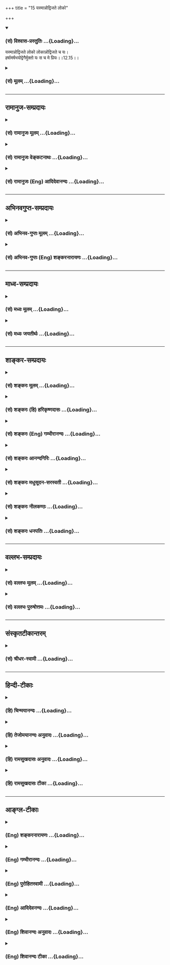 +++
title = "15 यस्मान्नोद्विजते लोको"

+++
<div class="js_include" newlevelforh1="3" title="(सं) विश्वास-प्रस्तुतिः" unfilled url="/purANam/mahAbhAratam/06-bhIShma-parva/02-bhagavad-gItA-parva/saMskRtam/vishvAsa-prastutiH/12_bhakti-yogaH/15_yasmAnnodvijate_l.md">
<details open><summary><h3>(सं) विश्वास-प्रस्तुतिः ...{Loading}...</h3></summary>

यस्मान्नोद्विजते लोको लोकान्नोद्विजते च यः।  
हर्षामर्षभयोद्वेगैर्मुक्तो यः स च मे प्रियः।।12.15।।
</details>
</div>
<div class="js_include collapsed" newlevelforh1="3" title="(सं) मूलम्" unfilled url="/purANam/mahAbhAratam/06-bhIShma-parva/02-bhagavad-gItA-parva/saMskRtam/mUlam/12_bhakti-yogaH/15_yasmAnnodvijate_l.md">
<details><summary><h3>(सं) मूलम् ...{Loading}...</h3></summary>

यस्मान्नोद्विजते लोको लोकान्नोद्विजते च यः।  
हर्षामर्षभयोद्वेगैर्मुक्तो यः स च मे प्रियः।।12.15।।
</details>
</div>


_________________
## रामानुज-सम्प्रदायः
<div class="js_include collapsed" newlevelforh1="3" title="(सं) रामानुजः मूलम्" unfilled url="/purANam/mahAbhAratam/06-bhIShma-parva/02-bhagavad-gItA-parva/saMskRtam/rAmAnujaH/mUlam/12_bhakti-yogaH/15_yasmAnnodvijate_l.md">
<details><summary><h3>(सं) रामानुजः मूलम् ...{Loading}...</h3></summary>

।।12.15।।**यस्मात्** कर्मनिष्ठात् पुरुषान्निमित्तभूतात् **लोको न
उद्विजते;** यः लोकोद्वेगकरं कर्म किंचिद् अपि न करोति इत्यर्थः। **लोकात्
च** निमित्तभूताद् **यः न उद्विजते;** यम् उद्दिश्य सर्वलोको न उद्वेगकरं
कर्म करोति; सर्वाविरोधित्वनिश्चयात्। अतएव कंचन प्रतिहर्षेण; कंचन प्रति
अमर्षेण; कंचन प्रति भयेन; कंचन प्रति उद्वेगेन **मुक्तः** एवंभूतः **यः
सः** अपि **मे प्रियः।**

</details>
</div>
<div class="js_include collapsed" newlevelforh1="3" title="(सं) रामानुजः वेङ्कटनाथः" unfilled url="/purANam/mahAbhAratam/06-bhIShma-parva/02-bhagavad-gItA-parva/saMskRtam/rAmAnujaH/venkaTanAthaH/12_bhakti-yogaH/15_yasmAnnodvijate_l.md">
<details><summary><h3>(सं) रामानुजः वेङ्कटनाथः ...{Loading}...</h3></summary>

  
  
।।12.15।। अथ निर्ममत्वादिफलभूतं लोकोद्वेगकरकर्मत्यागरूपं गुणं
विदधत्तत्फलयोगं च दर्शयति -- यस्मात् इति श्लोकेन।
यच्छब्दावृत्तिमात्रेणाधिकार्यन्तरत्वशङ्कानिवृत्त्यर्थंयस्मात्कर्मनिष्ठादित्युक्तम्।
लोकगताया उद्वेगनिवृत्तेः कर्मनिष्ठं प्रति
विधातुमशक्यत्वादुद्वेगकारणभूतकर्मनिवृत्तिर्विधेयत्वेन विवक्षितेति
दर्शयतियो लोकोद्वेगकरमिति। अपकाररूपत्वाभावेऽप्यश्लीलभाषणादिमात्रेणापि हि
लोकोद्वेगो जायत इत्यभिप्रायेणकञ्चिदपीत्युक्तम्। एतेनअद्वेष्टा \[12।13\]
इत्यादिना पूर्वोक्तात्समः शत्रौ च \[12।18\] इत्यादिना वक्ष्यमाणाच्च
वैषम्यं सिद्धम्। लोकान्नोद्विजते च यः इत्यत्रापि हेत्वभावे तात्पर्यम्;
अन्यथा पूर्वोत्तरपौनरुक्त्यप्रसङ्गात्। अस्मिन्नपि
श्लोकेहर्षामर्षभयोद्वेगैर्मुक्तः इत्युद्वेगाभावस्य
विहितत्वात्यस्मान्नोद्विजते इत्यनेन
भिन्नरीतित्वप्रसङ्गाच्चेत्यभिप्रायेणाहयमुद्दिश्येति।
लोकगतोद्वेगकरकर्मनिवृत्तिरपि नास्य विधेयेति विधेयं दर्शयितुं लोकस्य
तथाविधकर्माकरणे हेतुमाहसर्वेति। यथा सर्वाविरोधित्वेन कर्मनिष्ठं लोको
निश्चिनुयात्; तथाऽसौ कर्मनिष्ठो वर्तेतेत्युक्तं भवति। यो न हृष्यति न
द्वेष्टि \[12।17\] इति वक्ष्यमाणादत्र हर्षादेर्विषयभेदेन निवर्तकभेदेन च
वैषम्यज्ञापनायाहअत एव कञ्चन प्रतीति। अत एवेति
उपकारापकारादिहेतुभेदाभावादित्यर्थः। कञ्चन प्रत्युद्वेगेनेति **भयादेः**
पृथगुक्तत्वाद्भयकार्यभूतं कर्म वा जुगुप्सा
वाऽत्रोद्वेगः। यस्मान्नोद्विजते इत्यादिवाक्यत्रयार्थसङ्कलनेनाहय एवम्भूत
इति। पूर्वश्लोकोक्तमैत्रत्वकरुणत्वादिगुणगणाभावेऽपि
लोकोद्वेगकरकर्मनिवृत्तिमात्रेणापि प्रीतो भवामीतिस च इत्यादिनोच्यत इत्याह
-- सोऽपीति।  
  

</details>
</div>
<div class="js_include collapsed" newlevelforh1="3" title="(सं) रामानुजः (Eng) आदिदेवानन्दः" unfilled url="/purANam/mahAbhAratam/06-bhIShma-parva/02-bhagavad-gItA-parva/saMskRtam/rAmAnujaH/english/AdidevAnandaH/12_bhakti-yogaH/15_yasmAnnodvijate_l.md">
<details><summary><h3>(सं) रामानुजः (Eng) आदिदेवानन्दः ...{Loading}...</h3></summary>

12.15 That person who is engaged in Karma Yoga does not become the cause
of 'fear to the world'; he does nothing to cause fear to the world. He
has no cause to 'fear the world,' i.e., no action on the part of others
can cause him fear because of the certainty that he is not inimical to
the world. Therefore he is not in the habit of showing favour towards
someone and intolerance towards others; he has no fear of some or
repulsion for others. Such a person is dear to Me.

</details>
</div>


_________________
## अभिनवगुप्त-सम्प्रदायः
<div class="js_include collapsed" newlevelforh1="3" title="(सं) अभिनव-गुप्तः मूलम्" unfilled url="/purANam/mahAbhAratam/06-bhIShma-parva/02-bhagavad-gItA-parva/saMskRtam/abhinava-guptaH/mUlam/12_bhakti-yogaH/15_yasmAnnodvijate_l.md">
<details><summary><h3>(सं) अभिनव-गुप्तः मूलम् ...{Loading}...</h3></summary>

।।12.15 -- 12.20।। यस्मादित्यादि मे प्रिया इत्यन्तम्। अनिकेतः -- इदमेव
मया कर्तव्यम् इति यस्य नास्ति प्रतिज्ञा। यथाप्राप्तहेवाकितया
सुखदुःखादिकमुपभुञ्ज्ञानः परमेश्वरविषयसमावेशितहृदयः सुखेनैव प्राप्नोति
परमकैवल्यम् इति।  
  
।। शिवम्।।

</details>
</div>
<div class="js_include collapsed" newlevelforh1="3" title="(सं) अभिनव-गुप्तः (Eng) शङ्करनारायणः" unfilled url="/purANam/mahAbhAratam/06-bhIShma-parva/02-bhagavad-gItA-parva/saMskRtam/abhinava-guptaH/english/shankaranArAyaNaH/12_bhakti-yogaH/15_yasmAnnodvijate_l.md">
<details><summary><h3>(सं) अभिनव-गुप्तः (Eng) शङ्करनारायणः ...{Loading}...</h3></summary>

12.15 See Comment under 12.20

</details>
</div>


_________________
## माध्व-सम्प्रदायः
<div class="js_include collapsed" newlevelforh1="3" title="(सं) मध्वः मूलम्" unfilled url="/purANam/mahAbhAratam/06-bhIShma-parva/02-bhagavad-gItA-parva/saMskRtam/madhvaH/mUlam/12_bhakti-yogaH/15_yasmAnnodvijate_l.md">
<details><summary><h3>(सं) मध्वः मूलम् ...{Loading}...</h3></summary>

।।12.15।। Sri Madhvacharya did not comment on this sloka.

</details>
</div>
<div class="js_include collapsed" newlevelforh1="3" title="(सं) मध्वः जयतीर्थः" unfilled url="/purANam/mahAbhAratam/06-bhIShma-parva/02-bhagavad-gItA-parva/saMskRtam/madhvaH/jayatIrthaH/12_bhakti-yogaH/15_yasmAnnodvijate_l.md">
<details><summary><h3>(सं) मध्वः जयतीर्थः ...{Loading}...</h3></summary>

।।12.15।। Sri Jayatirtha did not comment on this sloka.

</details>
</div>


_________________
## शाङ्कर-सम्प्रदायः
<div class="js_include collapsed" newlevelforh1="3" title="(सं) शङ्करः मूलम्" unfilled url="/purANam/mahAbhAratam/06-bhIShma-parva/02-bhagavad-gItA-parva/saMskRtam/shankaraH/mUlam/12_bhakti-yogaH/15_yasmAnnodvijate_l.md">
<details><summary><h3>(सं) शङ्करः मूलम् ...{Loading}...</h3></summary>

।।12.15।। --,**यस्मात्** संन्यासिनः **न उद्विजते** न उद्वेगं गच्छति न
संतप्यते न संक्षुभ्यति **लोकः;** तथा **लोकात्** न **उद्विजते च यः;
हर्षामर्षभयोद्वेगैः** हर्षश्च अमर्षश्च भयं च उद्वेगश्च तैः
हर्षामर्षभयोद्वेगैः **मुक्तः** हर्षः प्रियलाभे अन्तःकरणस्य उत्कर्षः
रोमाञ्चनाश्रुपातादिलिङ्गः; अमर्षः असहिष्णुता; भयं त्रासः उद्वेगः
उद्विग्नता; तैः मुक्तः **यः स च मे प्रियः**।।

</details>
</div>
<div class="js_include collapsed" newlevelforh1="3" title="(सं) शङ्करः (हि) हरिकृष्णदासः" unfilled url="/purANam/mahAbhAratam/06-bhIShma-parva/02-bhagavad-gItA-parva/saMskRtam/shankaraH/hindI/harikRShNadAsaH/12_bhakti-yogaH/15_yasmAnnodvijate_l.md">
<details><summary><h3>(सं) शङ्करः (हि) हरिकृष्णदासः ...{Loading}...</h3></summary>

।।12.15।। जिस संन्यासीसे संसार उद्वेगको प्राप्त नहीं होता अर्थात् संतप्त
-- क्षुब्ध नहीं होता और जो स्वयं भी संसारसे उद्वेगयुक्त नहीं होता। जो
हर्ष; अमर्ष; भय और उद्वेगसे रहित है -- प्रिय वस्तुके लाभसे अन्तःकरणमें
जो उत्साह होता है; रोमाञ्च और अश्रुपात आदि जिसके चिह्न हैं उसका नाम हर्ष
है; असहिष्णुताको अमर्ष कहते हैं; त्रासका नाम भय है और उद्विग्नता ही
उद्वेग है इन सबसे जो मुक्त है वह मेरा प्यारा है।

</details>
</div>
<div class="js_include collapsed" newlevelforh1="3" title="(सं) शङ्करः (Eng) गम्भीरानन्दः" unfilled url="/purANam/mahAbhAratam/06-bhIShma-parva/02-bhagavad-gItA-parva/saMskRtam/shankaraH/english/gambhIrAnandaH/12_bhakti-yogaH/15_yasmAnnodvijate_l.md">
<details><summary><h3>(सं) शङ्करः (Eng) गम्भीरानन्दः ...{Loading}...</h3></summary>

12.15 Sah ca, he too; yasmat, owing to whom owing to which monk; lokah,
the world; na udvijate, is not disturbed, not afflicted, not agitated;
so also, yah na udvijate, he who is not disturbed; lokat, by the world;
muktah, who is free; harsa-amarsa-bhaya-udvegaih, from joy, impatience,
fear and anxiety;-harsa is elation of the mind on aciring a thing dear
to oneself, and is manifested as horripillation, shedding of tears,
etc.; amarsa is non-forbearance; bhaya is fright; udvega is distress; he
who is free from them-, is priyah, dear; me, to Me.

</details>
</div>
<div class="js_include collapsed" newlevelforh1="3" title="(सं) शङ्करः आनन्दगिरिः" unfilled url="/purANam/mahAbhAratam/06-bhIShma-parva/02-bhagavad-gItA-parva/saMskRtam/shankaraH/AnandagiriH/12_bhakti-yogaH/15_yasmAnnodvijate_l.md">
<details><summary><h3>(सं) शङ्करः आनन्दगिरिः ...{Loading}...</h3></summary>

।।12.15।। उद्वेगादिराहित्यमपि ज्ञानवतो विशेषणमित्याह -- **यस्मादिति।** न
केवलमुद्वेगं प्रत्यपादानत्वमेव संन्यासिनोऽनुपपन्नं किंतु
तत्कर्तृत्वमपीत्याह -- **तथेति।** असहिष्णुता परकीयप्रकर्षस्येति शेषः।
त्रासस्तस्करादिदर्शनाधीनः। उद्विग्नत्वमचेतनाच्चेतनाधीनस्य
लोकादगतित्वादिति यावत्।

</details>
</div>
<div class="js_include collapsed" newlevelforh1="3" title="(सं) शङ्करः मधुसूदन-सरस्वती" unfilled url="/purANam/mahAbhAratam/06-bhIShma-parva/02-bhagavad-gItA-parva/saMskRtam/shankaraH/madhusUdana-sarasvatI/12_bhakti-yogaH/15_yasmAnnodvijate_l.md">
<details><summary><h3>(सं) शङ्करः मधुसूदन-सरस्वती ...{Loading}...</h3></summary>

।।12.15।। पुनस्तस्यैव विशेषणानि -- यस्मादिति। यस्मात्सर्वभूताभयदायिनः
संन्यासिनो हेतोर्नोद्विजते न संतप्यते लोको यः कश्चिदपि जनः तथा
लोकान्निरपराधोद्वेजनैकव्रतान् खलजनान्नोद्विजते च यः अद्वैतदर्शित्वात्;
परमकारुणिकत्वेन क्षमाशीलत्वाच्च। किंच हर्षः स्वस्य प्रियलाभे
रोमाञ्चाश्रुपातादिहेतुरानन्दाभिव्यञ्जकश्चित्तवृत्तिविशेषः; अमर्षः
परोत्कर्षासहनरूपश्चित्तवृत्तिविशेषः; भयं
व्याघ्रादिदर्शनाधीनश्चित्तवृत्तिविशेषस्त्रासः। उद्वेग एकाकी कथं विजने
सर्वपरिग्रहशून्यो जीविष्यामीत्येवंविधो
व्याकुलतारूपश्चित्तवृत्तिविशेषस्तैर्हर्षामर्षभयोद्वेगैर्मुक्तो यः
अद्वैतदर्शितया तदयोग्यत्वेन तैरेव स्वयं परित्यक्तो नतु तेषां त्यागाय
स्वयं व्यापृत इति यावत्। तेन मद्भक्त इत्यनुकृष्यते। ईदृशो मद्भक्तो यः स
मे प्रिय इति पूर्ववत्।

</details>
</div>
<div class="js_include collapsed" newlevelforh1="3" title="(सं) शङ्करः नीलकण्ठः" unfilled url="/purANam/mahAbhAratam/06-bhIShma-parva/02-bhagavad-gItA-parva/saMskRtam/shankaraH/nIlakaNThaH/12_bhakti-yogaH/15_yasmAnnodvijate_l.md">
<details><summary><h3>(सं) शङ्करः नीलकण्ठः ...{Loading}...</h3></summary>

।।12.15।। स च निरहंकारो द्विविधः। समाधिस्थो व्युत्थितश्च। तयोर्लक्षणं
क्रमेणाह द्वाभ्याम् -- **यस्मादिति।** यस्मात्समाधिस्थत्वेन
काष्ठसमाल्लोको नोद्विजते न त्रस्यति। लोकादपि यो
निर्मनस्कत्वान्नोद्विजते। अतएव हर्ष इष्टलाभे सति मनस उत्फुल्लता।
अमर्षोऽसहिष्णुता। भयमात्मोच्छेदशङ्का। उद्वेगस्तत्कृतैव व्याकुलता।
एतैर्निर्मनस्कत्वादेव स्वयमेव मुक्तस्त्यक्तः। नत्वेतान्स्वयं त्यक्तुं
यतते साधकवत्। ईदृशो यो मद्भक्तः स च मे प्रियः।

</details>
</div>
<div class="js_include collapsed" newlevelforh1="3" title="(सं) शङ्करः धनपतिः" unfilled url="/purANam/mahAbhAratam/06-bhIShma-parva/02-bhagavad-gItA-parva/saMskRtam/shankaraH/dhanapatiH/12_bhakti-yogaH/15_yasmAnnodvijate_l.md">
<details><summary><h3>(सं) शङ्करः धनपतिः ...{Loading}...</h3></summary>

।।12.15।। तमेव विशेषणान्तरैर्विशिनष्टि। यस्मात्तत्त्वविदः संन्यासिनो लोकः
सर्वो जनो नोद्विजते उद्वेगं संतापं संक्षोभं न गच्छति। लोकान्नोद्विजते च
यः। अतएव हर्षामर्षभयोद्वेगैर्मुक्तः प्रियलाभेऽन्तःकरणस्योत्कर्षो
रोमञ्चाश्रुपातादिलिङ्गो हर्षः;अभिलषितप्रतिघातेऽसहिष्णुताऽमर्षः;
व्याघ्रादिदर्शननिब्धनस्त्रासो भयं; दुर्जनैराकुष्टे ताटितेऽपि
चित्तस्योद्विग्नता उद्वेगस्तैर्मुक्तो यः स च मे प्रियः।

</details>
</div>


_________________
## वल्लभ-सम्प्रदायः
<div class="js_include collapsed" newlevelforh1="3" title="(सं) वल्लभः मूलम्" unfilled url="/purANam/mahAbhAratam/06-bhIShma-parva/02-bhagavad-gItA-parva/saMskRtam/vallabhaH/mUlam/12_bhakti-yogaH/15_yasmAnnodvijate_l.md">
<details><summary><h3>(सं) वल्लभः मूलम् ...{Loading}...</h3></summary>

।।12.15।। किञ्च यस्मादिति।
भगवत्सेवाकर्मनिष्ठान्मैत्र्यात्तत्तदाचारसंशोधनप्रयोगात् लोको नोद्विजते।
यश्च स्वयं तत्तदाचारपराङ्मुखात्तस्माल्लोकाच्च नोद्विजते; किन्तु स्वधर्मे
एव निष्ठितो भवति तथा। स्वेष्टप्राप्तौ हर्षः; अप्राप्तौ वाऽमर्षः;
कुतश्चिद्भयं प्रतिकूलादुद्वेगश्चिन्ता चेत्येभिर्मुक्तः प्रह्लाद इव स
भक्तो मे प्रियः।

</details>
</div>
<div class="js_include collapsed" newlevelforh1="3" title="(सं) वल्लभः पुरुषोत्तमः" unfilled url="/purANam/mahAbhAratam/06-bhIShma-parva/02-bhagavad-gItA-parva/saMskRtam/vallabhaH/puruShottamaH/12_bhakti-yogaH/15_yasmAnnodvijate_l.md">
<details><summary><h3>(सं) वल्लभः पुरुषोत्तमः ...{Loading}...</h3></summary>

  
  
।।12.15।। किञ्च -- यस्मादिति। यस्मात् सकाशाल्लोकः न उद्विजते ध्रुवादिवत्
सकामभजनादिना लोकः क्लेशं नाप्नोति। च पुनः लोकात् स्वस्योत्सादनार्थं
तपआदियत्नवतो यो न उद्विजते भयं न प्राप्नोतीत्यर्थः। च पुनः
हर्षामर्षभयोद्वेगैर्मुक्तः हर्षः स्वेष्टाप्त्या तद्राहित्येन सर्वत्र
भगवदात्मकत्वेनेतरास्फूर्त्या सर्वदैव हर्षात्मक,एवेत्यर्थः अमर्षः
परोत्कर्षासहिष्णुता; तद्राहित्येन भगवल्लीलात्मकज्ञानवानित्यर्थः। भयं
त्रासः; तदभावेन भगवद्रक्षणसामर्थ्यज्ञानवानित्यर्थः।
उद्वेगश्चित्तलोभस्तेन सेवादिसमये चित्तचाञ्चल्यरहित इत्यर्थः। एतादृशो यः
स मे प्रियः।  
  

</details>
</div>


_________________
## संस्कृतटीकान्तरम्
<div class="js_include collapsed" newlevelforh1="3" title="(सं) श्रीधर-स्वामी" unfilled url="/purANam/mahAbhAratam/06-bhIShma-parva/02-bhagavad-gItA-parva/saMskRtam/shrIdhara-svAmI/12_bhakti-yogaH/15_yasmAnnodvijate_l.md">
<details><summary><h3>(सं) श्रीधर-स्वामी ...{Loading}...</h3></summary>

।।12.15।। किंच **-- यस्मादिति।** यस्मात्सकाशाल्लोको जनो नोद्विजते
भयशङ्कया संक्षोभं न प्राप्नोति यश्च लोकान्नोद्विजते यश्च
स्वाभाविकैर्हर्षादिभिर्मुक्तः। तत्र हर्षः स्वस्येष्टार्थलाभे उत्साहः;
अमर्षः परस्य लाभेऽसहनम्; भयं त्रासः;उद्वेगो भयादिनिमित्तचित्तक्षोभः
एतैर्विमुक्तो यो मद्भक्तः स मे प्रियः।

</details>
</div>


_________________
## हिन्दी-टीकाः
<div class="js_include collapsed" newlevelforh1="3" title="(हि) चिन्मयानन्दः" unfilled url="/purANam/mahAbhAratam/06-bhIShma-parva/02-bhagavad-gItA-parva/hindI/chinmayAnandaH/12_bhakti-yogaH/15_yasmAnnodvijate_l.md">
<details><summary><h3>(हि) चिन्मयानन्दः ...{Loading}...</h3></summary>

।।12.15।। इस प्रकरण के द्वितीय भागरूप श्लोक में ज्ञानी भक्त के तीन और
लक्षण बताये गये हैं। जिस पुरुष से इस लोक को उद्वेग नहीं होता ज्ञानी
पुरुष वह है; जो लोक में किसी प्रकार का विक्षेप या उद्वेग उत्पन्न नहीं
करता है। जहाँ सूर्य है वहाँ अन्धकार नहीं रह सकता वैसे ही; जहाँ शान्त और
आनन्दस्वरूप में स्थित ज्ञानी भक्त होगा; वहाँ अशान्ति और उदासी का प्रश्न
ही नहीं उठता है। उसके आसपास शान्ति; प्रेम और आनन्द का ही ऐसा वातावरण
निर्मित होता है कि वहाँ पहुँचने पर एक क्षुब्ध और दुखी पुरुष भी उस
महात्मा पुरुष से प्रभावित होकर अपने दुख को भूलकर शान्ति का अनुभव करता
है। वास्तविकता तो यह है कि सारा जगत् उस सन्त के समीप विवश हुआ सा दौड़
पड़ता है केवल उसके ज्ञान और आनन्द को स्वयं में अनुभव करने के लिए जो
स्वयं भी किसी से उद्विग्न नहीं होता है न केवल वह सबको शान्ति प्रदान करता
है बल्कि स्वयं अपनी शान्ति और आनन्द को किसी प्रकार से भी नहीं खोता है।
जगत् की कोई भी स्थिति उसे उद्विग्न नहीं कर सकती। बाह्य दुर्व्यवस्था
विरोध और प्रतिशोध की भावना से पूर्ण उपद्रवी लोगों के होने पर भी उसके मन
में विक्षेप नहीं होता। भौतिक वस्तुओं का यह जगत् सदैव परिवर्तित होता रहता
है; और सामान्यत सबको विमूढ और दुखी कर देने वाला मृत्यु का यह ताण्डव सन्त
पुरुष की मनशान्ति को रंचमात्र भी विचलित नहीं कर सकता। मानो वह अधिक
शक्तिशाली धातु का बना होता है और उसका जीवन सुदृढ़ नीव पर निर्मित होता
है। समुद्र की सतह पर अनेक लकड़ियाँ इतस्तत बहती और भटकती रहती हैं; किन्तु
समुद्री चट्टानों की दृढ़ नींव पर निर्मित दीपस्तम्भ समुद्र में उठने वाले
ज्वारभाटे का अवलोकन करते हुये निश्चल और सीधा खड़ा रहता है ज्ञानी पुरुष
का व्यक्तित्व जीवन के अधिष्ठानस्वरूप सत्य वस्तु की अनुभूति में स्थित
होने के कारण जीवन की सतही परिस्थितियों से कभी विचलित नहीं होता; क्योंकि
उसके मन में किसी वस्तु से कोई आसक्ति नहीं होती। संघर्षमय परिस्थितियों के
अन्तर्बाह्य भी वह एक नित्य अपरिवर्तनशील अधिष्टान को देखता है; और प्रकृति
के शुद्ध संगीत में मनुष्य के द्वारा उत्पन्न किये जा रहे वर्जित स्वरों
में भी वह एक अचल और शुद्ध स्वर का ही श्रवण करता है। वह हर्ष; अमर्ष; भय और
उद्वेग से मुक्त होता है। इस प्रकार जो भक्त अपने स्वयं के साथ तथा जगत् के
साथ भी सदा शान्ति का अनुभव करता है; और जो परिस्थितियों पर शासन करता है;
और उनका शिकार नहीं बनता है; जिसने सामान्य मनुष्य के अवगुणों और
प्रतिक्रियाओं को पार कर लिया है; ऐसा भक्त मुझे प्रिय है। इसी विषय में
भगवान् आगे कहते हैं

</details>
</div>
<div class="js_include collapsed" newlevelforh1="3" title="(हि) तेजोमयानन्दः अनुवादः" unfilled url="/purANam/mahAbhAratam/06-bhIShma-parva/02-bhagavad-gItA-parva/hindI/tejomayAnandaH/anuvAdaH/12_bhakti-yogaH/15_yasmAnnodvijate_l.md">
<details><summary><h3>(हि) तेजोमयानन्दः अनुवादः ...{Loading}...</h3></summary>

।।12.15।। जिससे कोई लोक (अर्थात् जीव, व्यक्ति) उद्वेग को प्राप्त नहीं
होता और जो स्वयं भी किसी व्यक्ति से उद्वेग अनुभव नहीं करता तथा जो हर्ष,
अमर्ष (असहिष्णुता) भय और उद्वेगों से मुक्त है,वह भक्त मुझे प्रिय है।।

</details>
</div>
<div class="js_include collapsed" newlevelforh1="3" title="(हि) रामसुखदासः अनुवादः" unfilled url="/purANam/mahAbhAratam/06-bhIShma-parva/02-bhagavad-gItA-parva/hindI/rAmasukhadAsaH/anuvAdaH/12_bhakti-yogaH/15_yasmAnnodvijate_l.md">
<details><summary><h3>(हि) रामसुखदासः अनुवादः ...{Loading}...</h3></summary>

।।12.15।। जिससे किसी प्राणीको उद्वेग नहीं होता और जिसको खुद भी किसी
प्राणीसे उद्वेग नहीं होता तथा जो हर्ष, अमर्ष (ईर्ष्या), भय और उद्वेगसे
रहित है, वह मुझे प्रिय है।

</details>
</div>
<div class="js_include collapsed" newlevelforh1="3" title="(हि) रामसुखदासः टीका" unfilled url="/purANam/mahAbhAratam/06-bhIShma-parva/02-bhagavad-gItA-parva/hindI/rAmasukhadAsaH/TIkA/12_bhakti-yogaH/15_yasmAnnodvijate_l.md">
<details><summary><h3>(हि) रामसुखदासः टीका ...{Loading}...</h3></summary>

।।12.15।।***व्याख्या--*'यस्मान्नोद्विजते लोकः'--**भक्त सर्वत्र और सबमें
अपने परमप्रिय प्रभुको ही देखता है। अतः उसकी दृष्टिमें मन, वाणी और शरीरसे
होनेवाली सम्पूर्ण क्रियाएँ एकमात्र भगवान्की प्रसन्नताके लिये ही होती है
(गीता 6। 31)। ऐसी अवस्थामें भक्त किसी भी प्राणीको उद्वेग कैसे पहुँचा
सकता है; फिर भी भक्तोंके चरित्रमें यह देखनेमें आता है कि उनकी महिमा,
आदर-सत्कार तथा कहीं-कहीं उनकी क्रिया, यहाँतक कि उनकी सौम्य आकृतिमात्रसे
भी कुछ लोग ईर्ष्यावश उद्विग्न हो जाते हैं और भक्तोंसे अकारण द्वेष और
विरोध करने लगते हैं।  
  
लोगोंको भक्तसे होनेवाले उद्वेगके सम्बन्धमें विचार किया जाय, तो यही पता
चलेगा कि भक्तकी क्रियाएँ कभी किसीके उद्वेगका कारण नहीं होतीं; क्योंकि
भक्त प्राणिमात्रमें भगवान्की ही देखता है--**'वासुदेवः सर्वम्'** (गीता 7।
19)। उसकी मात्र क्रियाएँ स्वभावतः प्राणियोंके परमहितके लिये ही होती हैं।
उसके द्वारा कभी भूलसे भी किसीके अहितकी चेष्टा नहीं होती। जिनको उससे
उद्वेग होता है, वह उनके अपने राग-द्वेषयुक्त आसुर स्वभावके कारण ही होता
है। अपने ही दोषयुक्त स्वभावके कारण उनको भक्तकी हितपूर्ण चेष्टाएँ भी
उद्वेगजनक प्रतीत होती हैं। इसमें भक्तका क्या दोष; भर्तृहरिजी कहते
हैं--**मृगमीनसज्जनानां तृणजलसंतोषविहितवृत्तीनाम्।**  
  
लुब्धकधीवरपिशुना निष्कारणवैरिणो जगति।। (भर्तृहरिनीतिशतक 61)  
  
'हरिण, मछली और सज्जन क्रमशः तृण, जल और संतोषपर अपना जीवन-निर्वाह करते
हैं (किसीको कुछ नहीं कहते); परन्तु व्याध, मछुए और दुष्टलोग अकारण ही इनसे
वैर करते हैं। '  
 वास्तवमें भक्तोंद्वारा दूसरे मनुष्योंके उद्विग्न होनेका प्रश्न ही पैदा
नहीं होता, प्रत्युत भक्तोंके चरित्रमें ऐसे प्रसङ्ग देखनेमें आते हैं कि
उनसे द्वेष रखनेवाले लोग भी उनके चिन्तन और सङ्ग-दर्शन-स्पर्ष-वार्तालापके
प्रभावसे अपना आसुर स्वभाव छोड़कर भक्त हो गये। ऐसा होनेमें भक्तोंका
उदारतापूर्ण स्वभाव ही हेतु है।**उमा संत कइ इहइ बड़ाई। मंद करत जो करइ
भलाई**।। (मानस 5। 41। 4)  
 परन्तु भक्तोंसे द्वेष करनेवाले सभी लोगोंको लाभ ही होता हो -- ऐसा नियम
भी नहीं है।  
 अगर ऐसा मान लिया जाय कि भक्तसे किसीको उद्वेग होता ही नहीं अथवा दूसरे
लोग भक्तके विरुद्ध कोई चेष्टा करते ही नहीं या भक्तके शत्रुमित्र होते ही
नहीं; तो फिर भक्तके लिये शत्रु-मित्र, मान-अपमान, निन्दा-स्तुति आदिमें सम
होनेकी बात (जो आगे अठारहवें-उन्नीसवें श्लोकोंमें कही गयी है) नहीं कही
जाती। तात्पर्य यह है कि लोगोंको अपने आसुर स्वभावके कारण भक्तकी हितकर
क्रियाओंसे भी उद्वेग हो सकता है और वे बदलेकी भावनासे भक्तके विरुद्ध
चेष्टा कर सकते हैं तथा अपनेको उस भक्तका शत्रु मान सकते हैं; परन्तु
भक्तकी दृष्टिमें न तो कोई शत्रु होता है और न किसीको उद्विग्न करनेका उसका
भाव ही होता है।  
  
 **'लोकान्नोद्विजते च यः'--**पहले भगवान्ने बताया कि भक्तसे किसी
प्राणीको उद्वेग नहीं होता और अब उपर्युक्त पदोंसे यह बताते हैं कि भक्तको
खुद भी किसी प्राणीसे उद्वेग नहीं होता। इसके दो कारण हैं  
 --(1) भक्तके शरीर, मन, इन्द्रियाँ, सिद्धान्त आदिके विरुद्ध भी अनिच्छा
या परेच्छासे क्रियाएँ और घटनाएँ हो सकती हैं। परन्तु वास्तविकताका बोध
होने तथा भगवान्में अत्यन्त प्रेम होनेके कारण भक्त भगवत्प्रेममें इतना
निमग्न रहता है कि उसको सर्वत्र और सबमें भगवान्के ही दर्शन होते हैं।
इसलिये प्राणिमात्रकी क्रियाओंमें (चाहे उनमें कुछ उसके प्रतिकूल ही क्यों
न हों) उसको भगवान्की ही लीला दिखायी देती है। अतः उसको किसी भी क्रियासे
कभी उद्वेग नहीं होता।  
  
(2) मनुष्यको दूसरोंसे उद्वेग तभी होता है, जब उसकी कामना, मान्यता, साधना,
धारणा आदिका विरोध होता है। भक्त सर्वथा पूर्णकाम होता है। इसलिये दूसरोंसे
उद्विग्न होनेका कोई कारण ही नहीं रहता।  
 **'हर्षामर्षभयोद्वेगैर्मुक्तो यः स च मे प्रियः'--**यहाँ हर्षसे मुक्त
होनेका तात्पर्य यह है कि सिद्ध भक्त सब प्रकारके हर्षादि विकारोंसे सर्वथा
रहित होता है। पर इसका आशय यह नहीं है कि सिद्ध भक्त सर्वथा हर्षरहित
(प्रसन्नताशून्य) होता है, प्रत्युत उसकी प्रसन्नता तो नित्य, एकरस,विलक्षण
और अलौकिक होती है। हाँ, उसकी प्रसन्नता सांसारिक पदार्थोंके संयोग-वियोगसे
उत्पन्न क्षणिक, नाशवान् तथा घटने-बढ़नेवाली नहीं होती। सर्वत्र
भगवद्बुद्धि रहनेसे एकमात्र अपने इष्टदेव भगवान्को और उनकी लीलाओंको
देख-देखकर वह सदा ही प्रसन्न रहता है।  
  
 किसीके उत्कर्ष-(उन्नति-) को सहन न करना 'अमर्ष' कहलाता है। दूसरे
लोगोंको अपने समान या अपनेसे अधिक सुख-सुविधा, धन, विद्या, महिमा,
आदर-सत्कार आदि प्राप्त हुआ देखकर साधारण मनुष्यके अन्तःकरणमें उनके प्रति
ईर्ष्या होने लगती है; क्योंकि उसको दूसरोंका उत्कर्ष सहन नहीं होता।  
 कई बार कुछ साधकोंके अन्तःकरणमें भी दूसरे साधकोंकी आध्यात्मिक उन्नति और
प्रसन्नता देखकर अथवा सुनकर किञ्चित् ईर्ष्याका भाव पैदा हो जाता है। पर
भक्त इस विकारसे सर्वथा रहित होता है क्योंकि उसकी दृष्टिमें अपने प्रिय
प्रभुके सिवाय अन्य किसीकी स्वतन्त्र सत्ता रहती ही नहीं। फिर वह किसके
प्रति अमर्ष करे और क्यों करे;  
 अगर साधकके हृदयमें दूसरोंकी आध्यात्मिक उन्नति देखकर ऐसा भाव पैदा होता
है कि मेरी भी ऐसी ही आध्यात्मिक उन्नति हो, तो यह भाव उसके साधनमें सहायक
होता है। परन्तु अगर साधकके हृदयमें ऐसा भाव पैदा हो जाय कि इसकी उन्नति
क्यों हो गयी, तो ऐसे दुर्भावके कारण उसके हृदयमें अमर्षका भाव पैदा हो
जायगा, जो उसे पतनकी ओर ले जानेवाला होगा।  
 इष्टके वियोग और अनिष्टके संयोगकी आशङ्कासे होनेवाले विकरालको 'भय' कहते
हैं। भय दो कारणोंसे होता है -- (1) बाहरी कारणोंसे; जैसे -- सिंह, साँप,
चोर, डाकू आदिसे अनिष्ट होने अथवा किसी प्रकारकी सांसारिक हानि पहुँचनेकी
आशङ्कासे होनेवाला भय और (2) भीतरी कारणोंसे; जैसे -- चोरी, झूठ, कपट,
व्यभिचार आदि शास्त्रविरुद्ध भावों तथा आचरणोंसे होनेवाला भय।  
  
सबसे बड़ा भय मौतका होता है। विवेकशील कहे जानेवाले पुरुषोंको भी प्रायः
मौतका भय बना रहता है **(टिप्पणी प₀ 653)**। साधकको भी प्रायः
सत्सङ्ग-भजन-ध्यानादि साधनोंसे शरीरके कृश होने आदिका भय रहता है। उसको
कभी-कभी यह भय भी होता है कि संसारसे सर्वथा वैराग्य हो जानेपर मेरे शरीर
और परिवारका पालन कैसे होगा! साधारण मनुष्यको अनुकूल वस्तुकी प्राप्तिमें
बाधा पहुँचानेवाले अपनेसे बलवान् मनुष्यसे भय होता है। ये सभी भय केवल
शरीर-(जडता-) के आश्रयसे ही पैदा होते हैं। भक्त सर्वथा भगवच्चरणोंके
आश्रित रहता है, इसलिये वह सदा-सर्वदा भयरहित होता है। साधकको भी तभीतक भय
रहता है, जबतक वह सर्वथा भगवच्चरणोंके आश्रित नहीं हो जाता।  
 सिद्ध भक्तको तो सदा, सर्वत्र अपने प्रिय प्रभुकी लीला ही दीखती है। फिर
भगवान्की लीला उसके हृदयमें भय कैसे पैदा कर सकती है!  
 मनका एकरूप न रहकर हलचलयुक्त हो जाना 'उद्वेग' कहलाता है। इस (पंद्रहवें)
श्लोकमें 'उद्वेग' शब्द तीन बार आया है। पहली बार उद्वेगकी बात कहकर
भगवान्ने यह बताया कि भक्तकी कोई भी क्रिया उसकी ओरसे किसी मनुष्यके
उद्वेगका कारण नहीं बनती। दूसरी बार उद्वेगकी बात कहकर यह बताया कि दूसरे
मनुष्योंकी किसी भी क्रियासे भक्तके अन्तःकरणमें उद्वेग नहीं होता। इसके
सिवाय दूसरे कई कारणोंसे भी मनुष्यको उद्वेग हो सकता है; जैसे बार-बार
कोशिश करनेपर भी अपना कार्य पूरा न होना, कार्यका इच्छानुसार फल न मिलना,
अनिच्छासे ऋतु-परिवर्तन; भूकम्भ, बाढ़ आदि दुःखदायी घटनाएँ घटना; अपनी
कामना, मान्यता, सिद्धान्त अथवा साधनमें विघ्न पड़ना आदि। भक्त इन सभी
प्रकारके उद्वेगोंसे सर्वथा मुक्त होता है -- यह बतानेके लिये ही तीसरी बार
उद्वेगकी बात कही गयी है। तात्पर्य यह है कि भक्तके अन्तःकरणमें 'उद्वेग'
नामकी कोई चीज रहती ही नहीं।  
 उद्वेगके होनेमें अज्ञानजनित इच्छा और आसुर स्वभाव ही कारण है। भक्तमें
अज्ञानका सर्वथा अभाव होनेसे कोई स्वतन्त्र इच्छा नहीं रहती, फिर आसुर
स्वभाव तो साधना-अवस्थामें ही नष्ट हो जाता है। भगवान्की इच्छा ही भक्तकी
इच्छा होती है। भक्त अपनी क्रियाओंके फलरूपमें अथवा अनिच्छासे प्राप्त
अनुकूल-प्रतिकूल परिस्थितिमें भगवान्का कृपापूर्ण विधान ही देखता है और
निरन्तर आनन्दमें मग्न रहता है। अतः भक्तमें उद्वेगका सर्वथा अभाव होता
है।  
 **'मुक्तः'** पदका अर्थ है --विकारोंसे सर्वथा छूटा हुआ। अन्तःकरणमें
संसारका आदर रहनेसे अर्थात् परमात्मामें पूर्णतया मन-बुद्धि न लगनेसे ही
हर्ष, अमर्ष, भय, उद्वेग आदि विकार उत्पन्न होते हैं। परन्तु भक्तकी
दृष्टमें एक भगवान्के सिवाय अन्य किसीकी स्वतन्त्र सत्ता और महत्ता न
रहनेसे उसमें ये विकार उत्पन्न ही नहीं होते। उसमें स्वाभाविक ही
सद्गुण-सदाचार रहते हैं। इस श्लोकमें भगवान्ने **'भक्तः'** पद न देकर
**'मुक्तः'** पद दिया है। इसका तात्पर्य यह है कि भक्त यावन्मात्र
दुर्गुण-दुराचारोंसे सर्वथा रहित होता है।  
  
गुणोंका अभिमान होनेसे दुर्गुण अपने-आप आ जाते हैं। अपनेमें किसी गुणके
आनेपर अभिमानरूप दुर्गुण उत्पन्न हो जाय तो उस गुणको गुण कैसे माना जा सकता
है ;दैवी सम्पत्ति (सद्गुण) से कभी आसुरी सम्पत्ति (दुर्गुण) उत्पन्न नहीं
हो सकती। अगर दैवी सम्पत्तिसे आसुरी सम्पत्तिकी उत्पत्ति होती तो **'दैवी
संपद्विमोक्षाय'** (गीता 16। 5) -- इन भगवद्वचनोंके अनुसार मनुष्य मुक्त
कैसे होता; वास्तवमें गुणोंके,अभिमानमें गुण कम तथा दुर्गुण (अभिमान) अधिक
होता है। अभिमानसे दुर्गुणोंकी वृद्धि होती है; क्योंकि सभी
दुर्गुण-दुराचार अभिमानके ही आश्रित रहते हैं।  
 भक्तको तो प्रायः इस बातकी जानकारी ही नहीं होती कि मेरेमें कोई गुण है।
अगर उसको अपनेमें कभी कोई गुण दीखता भी है तो वह उसको भगवान्का ही मानता
है, अपना नहीं। इस प्रकार गुणोंका अभिमान न होनेके कारण भक्त सभी
दुर्गुण-दुराचारों, विकारोंसे मुक्त होता है।  
  
भक्तको भगवान् प्रिय होते हैं, इसलिये भगवान्को भी भक्त प्रिय होते हैं,
(गीता 7। 17)।  
  
***सम्बन्ध--***सिद्ध भक्तके छः लक्षण बतानेवाला तीसरा प्रकरण आगेके
श्लोकमें आया है।

</details>
</div>


_________________
## आङ्ग्ल-टीकाः
<div class="js_include collapsed" newlevelforh1="3" title="(Eng) शङ्करनारायणः" unfilled url="/purANam/mahAbhAratam/06-bhIShma-parva/02-bhagavad-gItA-parva/english/shankaranArAyaNaH/12_bhakti-yogaH/15_yasmAnnodvijate_l.md">
<details><summary><h3>(Eng) शङ्करनारायणः ...{Loading}...</h3></summary>

12.15. He, on account of whom the world does not get agitated; who too
does not feel agitated on account of the world; who is free from joy and
impatience, fear and anxiety-he is dear to Me.

</details>
</div>
<div class="js_include collapsed" newlevelforh1="3" title="(Eng) गम्भीरानन्दः" unfilled url="/purANam/mahAbhAratam/06-bhIShma-parva/02-bhagavad-gItA-parva/english/gambhIrAnandaH/12_bhakti-yogaH/15_yasmAnnodvijate_l.md">
<details><summary><h3>(Eng) गम्भीरानन्दः ...{Loading}...</h3></summary>

12.15 He, too, owing to whom the world is not disturbed, and who is not
disturbed by the world, who is free from joy, impatience, fear and
anxiety, is dear to Me.

</details>
</div>
<div class="js_include collapsed" newlevelforh1="3" title="(Eng) पुरोहितस्वामी" unfilled url="/purANam/mahAbhAratam/06-bhIShma-parva/02-bhagavad-gItA-parva/english/purohitasvAmI/12_bhakti-yogaH/15_yasmAnnodvijate_l.md">
<details><summary><h3>(Eng) पुरोहितस्वामी ...{Loading}...</h3></summary>

12.15 He who does not harm the world, and whom the world cannot harm,
who is not carried away by any impulse of joy, anger or fear, such a one
is My beloved.

</details>
</div>
<div class="js_include collapsed" newlevelforh1="3" title="(Eng) आदिदेवनन्दः" unfilled url="/purANam/mahAbhAratam/06-bhIShma-parva/02-bhagavad-gItA-parva/english/AdidevanandaH/12_bhakti-yogaH/15_yasmAnnodvijate_l.md">
<details><summary><h3>(Eng) आदिदेवनन्दः ...{Loading}...</h3></summary>

12.15 He from whom the world has no cause to be frightened, who is not
frightened by the world, who is free from joy and impatience, fear and
repulsion - he is dear to me.

</details>
</div>
<div class="js_include collapsed" newlevelforh1="3" title="(Eng) शिवानन्दः अनुवादः" unfilled url="/purANam/mahAbhAratam/06-bhIShma-parva/02-bhagavad-gItA-parva/english/shivAnandaH/anuvAdaH/12_bhakti-yogaH/15_yasmAnnodvijate_l.md">
<details><summary><h3>(Eng) शिवानन्दः अनुवादः ...{Loading}...</h3></summary>

12.15 He by whom the world is not agitated and who cannot be agitated by
the world, and who is freed from joy, anger, fear and anxiety he is dear
to Me.

</details>
</div>
<div class="js_include collapsed" newlevelforh1="3" title="(Eng) शिवानन्दः टीका" unfilled url="/purANam/mahAbhAratam/06-bhIShma-parva/02-bhagavad-gItA-parva/english/shivAnandaH/TIkA/12_bhakti-yogaH/15_yasmAnnodvijate_l.md">
<details><summary><h3>(Eng) शिवानन्दः टीका ...{Loading}...</h3></summary>

12.15 यस्मात् for whom; न not; उद्विजते is agitated; लोकः the world;
लोकात् from the world; न not; उद्विजते is agitated; च and; यः who;
हर्षामर्षभयोद्वेगैः by (from) joy; wrath; fear and anxiety; मुक्तः
freed; यः who; सः he; च and; मे to Me; प्रियः dear.Commentary Harsha
Joy; exhilaration of the mind when one obtains an object of desire. This
is indicated by hair standing on end; tears flowing down the face;
etc.Amarsha Anger. Some say that it is a mixture of jealousy and
anger.Udvega Anxiety; worry; sorrow; discomfiture.The knower of Brahman
or the devotee of the Lord never injures any creature in thought; word
and deed. He gives security of life to all creatures. Therefore; no
creature is afraid of him. The sage feels that the world is his body;
his own Self. How can he be afraid of the world then He never hurts
others and is not hurt by the words or deeds of others.The mental
modifications of joy; envy; fear and anxiety leave the sage or devotee
of their own accord; just as the beasts and birds leave the forest when
it is on fire.Such a sage or devotee is dear to Me. How can I describe
him

</details>
</div>

